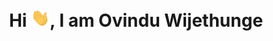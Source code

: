 <!DOCTYPE html>
<html>
  <head>
    <link rel="stylesheet" href="https://cdnjs.cloudflare.com/ajax/libs/animate.css/4.1.1/animate.min.css"/>
</head>

<body>
  <h1 align="center" class="animate__zoomInDown">Hi <img src="https://raw.githubusercontent.com/ABSphreak/ABSphreak/master/gifs/Hi.gif" width="30px">, I am Ovindu Wijethunge </h1>
  </body>
</html>
